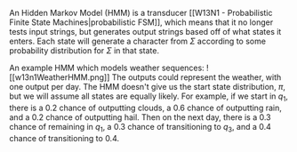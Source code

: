 An Hidden Markov Model (HMM) is a transducer [[W13N1 - Probabilistic Finite State Machines|probabilistic FSM]], which means that it no longer tests input strings, but generates output strings based off of what states it enters. Each state will generate a character from $\Sigma$ according to some probability distribution for $\Sigma$ in that state.

An example HMM which models weather sequences:
![[w13n1WeatherHMM.png]]
The outputs could represent the weather, with one output per day. The HMM doesn't give us the start state distribution, $\pi$, but we will assume all states are equally likely.
For example, if we start in $q_1$, there is a 0.2 chance of outputting clouds, a 0.6 chance of outputting rain, and a 0.2 chance of outputting hail. Then on the next day, there is a 0.3 chance of remaining in $q_1$, a 0.3 chance of transitioning to $q_3$, and a 0.4 chance of transitioning to $0.4$.